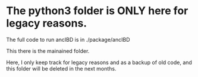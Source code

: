 # The python3 folder is ONLY here for legacy reasons.
The full code to run ancIBD is in ./package/ancIBD

This there is the mainained folder.

Here, I only keep track for legacy reasons and as a backup of old code, and this folder will be deleted in the next months.